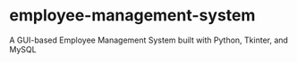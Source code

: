 # employee-management-system
A GUI-based Employee Management System built with Python, Tkinter, and MySQL
